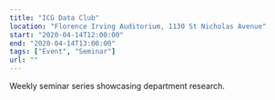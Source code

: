 ```yaml
---
title: "ICG Data Club"
location: "Florence Irving Auditorium, 1130 St Nicholas Avenue"
start: "2020-04-14T12:00:00"
end: "2020-04-14T13:00:00"
tags: ["Event", "Seminar"]
url: ""
---
```


Weekly seminar series showcasing department research.

<!-- endexcerpt -->
